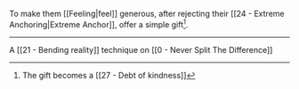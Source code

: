 To make them [[Feeling|feel]] generous, after rejecting their [[24 - Extreme Anchoring|Extreme Anchor]], offer a simple gift[^1].

---

A [[21 - Bending reality]] technique on [[0 - Never Split The Difference]]

[^1]:  The gift becomes a [[27 - Debt of kindness]]
